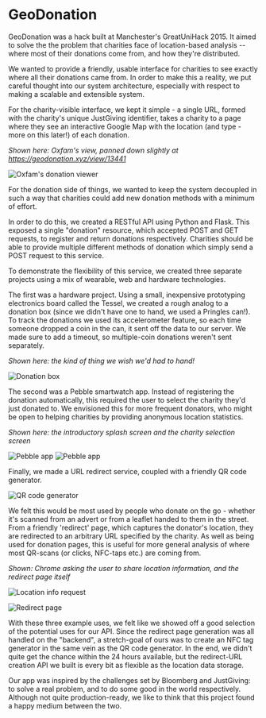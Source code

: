 # GeoDonation

GeoDonation was a hack built at Manchester's GreatUniHack 2015. It aimed to solve the the problem that charities face of location-based analysis -- where most of their donations come from, and how they're distributed.

We wanted to provide a friendly, usable interface for charities to see exactly where all their donations came from. In order to make this a reality, we put careful thought into our system architecture, especially with respect to making a scalable and extensible system.

For the charity-visible interface, we kept it simple - a single URL, formed with the charity's unique JustGiving identifier, takes a charity to a page where they see an interactive Google Map with the location (and type - more on this later!) of each donation.

*Shown here: Oxfam's view, panned down slightly at https://geodonation.xyz/view/13441*

![Oxfam's donation viewer](http://i.imgur.com/bs3ernS.png)

For the donation side of things, we wanted to keep the system decoupled in such a way that charities could add new donation methods with a minimum of effort.

In order to do this, we created a RESTful API using Python and Flask. This exposed a single "donation" resource, which accepted POST and GET requests, to register and return donations respectively. Charities should be able to provide multiple different methods of donation which simply send a POST request to this service.

To demonstrate the flexibility of this service, we created three separate projects using a mix of wearable, web and hardware technologies.

The first was a hardware project. Using a small, inexpensive prototyping electronics board called the Tessel, we created a rough analog to a donation box (since we didn't have one to hand, we used a Pringles can!). To track the donations we used its accelerometer feature, so each time someone dropped a coin in the can, it sent off the data to our server. We made sure to add a timeout, so multiple-coin donations weren't sent separately.

*Shown here: the kind of thing we wish we'd had to hand!*

![Donation box](https://images.duckduckgo.com/iu/?u=http%3A%2F%2Fwww.churchsupplier.com%2Fshopsite_sc%2Fstore%2Fhtml%2Fmedia%2Fdonation_boxes%2F2013-bk-MI.jpg&f=1)

The second was a Pebble smartwatch app. Instead of registering the donation automatically, this required the user to select the charity they'd just donated to. We envisioned this for more frequent donators, who might be open to helping charities by providing anonymous location statistics.

*Shown here: the introductory splash screen and the charity selection screen*

![Pebble app](http://i.imgur.com/jE4vZJd.png)
![Pebble app](http://i.imgur.com/w9owpCJ.png)

Finally, we made a URL redirect service, coupled with a friendly QR code generator.

![QR code generator](http://i.imgur.com/xRFZA17.png)

We felt this would be most used by people who donate on the go - whether it's scanned from an advert or from a leaflet handed to them in the street. From a friendly 'redirect' page, which captures the donator's location, they are redirected to an arbitrary URL specified by the charity. As well as being used for donation pages, this is useful for more general analysis of where most QR-scans (or clicks, NFC-taps etc.) are coming from.

*Shown: Chrome asking the user to share location information, and the redirect page itself*

![Location info request](http://i.imgur.com/F5QiUt9.png)

![Redirect page](http://i.imgur.com/eCQwqNg.png)

With these three example uses, we felt like we showed off a good selection of the potential uses for our API. Since the redirect page generation was all handled on the "backend", a stretch-goal of ours was to create an NFC tag generator in the same vein as the QR code generator. In the end, we didn't quite get the chance within the 24 hours available, but the redirect-URL creation API we built is every bit as flexible as the location data storage.

Our app was inspired by the challenges set by Bloomberg and JustGiving: to solve a real problem, and to do some good in the world respectively. Although not quite production-ready, we like to think that this project found a happy medium between the two.
